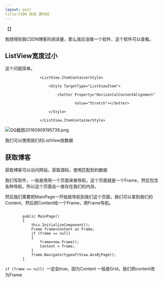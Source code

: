 ```yaml
---
layout: post
title:CSDN 阅读 源代码 
---
```


【】

我想得到我CSDN博客的阅读量，那么我应该做一个软件，这个软件可以查看。

## ListView宽度过小

这个问题简单。

```
                <ListView.ItemContainerStyle>

                    <Style TargetType="ListViewItem">

                        <Setter Property="HorizontalContentAlignment"

                                Value="Stretch"></Setter>

                    </Style>

                </ListView.ItemContainerStyle>
```

![QQ截图20160909195739.png](https://ooo.0o0.ooo/2016/09/09/57d2a38d3dc4c.png)

我们可以使用我们的ListView放数据



## 获取博客

获取博客可以访问网站，获取源码，使用匹配到的数据

我们写软件，一般是用用一个页面来做导航，这个页面就是一个Frame，然后包含各种导航，所以这个页面会一直存在我们的内存。

然后我们需要把MainPage一开始就导航到我们这个页面，我们可以拿到我们的Content，然后把Content给一个Frame，用Frame导航。

```

        public MainPage()
        {
            this.InitializeComponent();
            Frame frame=Content as Frame;
            if (frame == null)
            {
                frame=new Frame();
                Content = frame;
            }
            frame.Navigate(typeof(View.AssBjPage));
        }

```

`if (frame == null)
`一定会true，因为Content 一般是Grid，我们把content改为Frame




